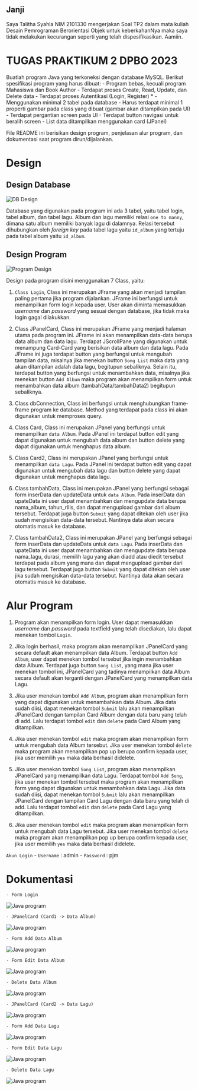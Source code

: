 ## Janji
Saya Talitha Syahla NIM 2101330 mengerjakan Soal TP2
dalam mata kuliah Desain Pemrograman Berorientasi Objek untuk keberkahanNya 
maka saya tidak melakukan kecurangan seperti yang telah dispesifikasikan. Aamiin.

# TUGAS PRAKTIKUM 2 DPBO 2023
Buatlah program Java yang terkoneksi dengan database MySQL. Berikut spesifikasi program yang harus dibuat:
    - Program bebas, kecuali program Mahasiswa dan Book Author
    - Terdapat proses Create, Read, Update, dan Delete data
    - Terdapat proses Autentikasi (Login, Register) *
    - Menggunakan minimal 2 tabel pada database
    - Harus terdapat minimal 1 properti gambar pada class yang dibuat (gambar akan ditampilkan pada UI)
    - Terdapat pergantian screen pada UI
    - Terdapat button navigasi untuk beralih screen
    - List data ditampilkan menggunakan card (JPanel)

File README ini berisikan design program, penjelasan alur program, dan dokumentasi saat program dirun/dijalankan.

# Design 

## Design Database

![DB Design](screenshot/db_design.png)

Database yang digunakan pada program ini ada 3 tabel, yaitu tabel login, tabel album, dan tabel lagu. Album dan lagu memiliki relasi `one to manny`, dimana satu album memiliki banyak lagu di dalamnya. Relasi tersebut dihubungkan oleh _foreign key_ pada tabel lagu yaitu `id_album` yang tertuju pada tabel album yaitu `id_album`.  

## Design Program

![Program Design](screenshot/uml_tp2.png)

Design pada program disini menggunakan 7 Class, yaitu:

1) `Class Login`, Class ini merupakan JFrame yang akan menjadi tampilan paling pertama jika program dijalankan. JFrame ini berfungsi untuk menampilkan form login kepada user. User akan diminta memasukkan _username_ dan _password_ yang sesuai dengan database, jika tidak maka login gagal dilakukkan.

2) Class JPanelCard, Class ini merupakan JFrame yang menjadi halaman utama pada program ini. JFrame ini akan menampilkan data-data berupa data album dan data lagu. Terdapat JScrollPane yang digunakan untuk menampung Card-Card yang berisikan data album dan data lagu. Pada JFrame ini juga terdapat button yang berfungsi untuk mengubah tampilan data, misalnya jika menekan button `Song List` maka data yang akan ditampilan adalah data lagu, begitupun sebaliknya. Selain itu, terdapat button yang berfungsi untuk menambahkan data, misalnya jika menekan button `Add Album` maka program akan menampilkan form untuk menambahkan data album (tambahData/tambahData2) begitupun sebaliknya.

3) Class dbConnection, Class ini berfungsi untuk menghubungkan frame-frame program ke database. Method yang terdapat pada class ini akan digunakan untuk memproses query.

4) Class Card, Class ini merupakan JPanel yang berfungsi untuk menampilkan `data Album`. Pada JPanel ini terdapat button edit yang dapat digunakan untuk mengubah data album dan button delete yang dapat digunakan untuk menghapus data album.

5) Class Card2, Class ini merupakan JPanel yang berfungsi untuk menampilkan `data Lagu`. Pada JPanel ini terdapat button edit yang dapat digunakan untuk mengubah data lagu dan button delete yang dapat digunakan untuk menghapus data lagu.

6) Class tambahData, Class ini merupakan JPanel yang berfungsi sebagai form inserData dan updateData untuk `data Album`. Pada inserData dan upateData ini user dapat menambahkan dan mengupdate data berupa nama_album, tahun_rilis, dan dapat mengupload gambar dari album tersebut. Terdapat juga button `Submit` yang dapat ditekan oleh user jika sudah mengisikan data-data tersebut. Nantinya data akan secara otomatis masuk ke database.

7) Class tambahData2, Class ini merupakan JPanel yang berfungsi sebagai form inserData dan updateData untuk `data Lagu`. Pada inserData dan upateData ini user dapat menambahkan dan mengupdate data berupa nama_lagu, durasi, memilih lagu yang akan diadd atau diedit tersebut terdapat pada album yang mana dan dapat mengupload gambar dari lagu tersebut. Terdapat juga button `Submit` yang dapat ditekan oleh user jika sudah mengisikan data-data tersebut. Nantinya data akan secara otomatis masuk ke database.

# Alur Program
1. Program akan menampilkan form login. User dapat memasukkan _username_ dan _password_ pada textfield yang telah disediakan, lalu dapat menekan tombol `Login`.

2. Jika login berhasil, maka program akan menampilkan JPanelCard yang secara default akan menampilkan data Album. Terdapat button `Add Album`, user dapat menekan tombol tersebut jika ingin menambahkan data Album. Terdapat juga button `Song List`, yang mana jika user menekan tombol ini, JPanelCard yang tadinya menampilkan data Album secara default akan terganti dengan JPanelCard yang menampilkan data Lagu. 

3. Jika user menekan tombol `Add Album`, program akan menampilkan form yang dapat digunakan untuk menambahkan data Album. Jika data sudah diisi, dapat menekan tombol `Submit` lalu akan menampilkan JPanelCard dengan tampilan Card Album dengan data baru yang telah di add. Lalu terdapat tombol `edit` dan `delete` pada Card Album yang ditampilkan. 

4. Jika user menekan tombol `edit` maka program akan menampilkan form untuk mengubah data Album tersebut. Jika user menekan tombol `delete` maka program akan menampilkan pop up berupa confirm kepada user, jika user memilih `yes` maka data berhasil didelete.

5. Jika user menekan tombol `Song List`, program akan menampilkan JPanelCard yang menampilkan data Lagu. Terdapat tombol `Add Song`, jika user menekan tombol tersebut maka program akan menampilkan form yang dapat digunakan untuk menambahkan data Lagu.
Jika data sudah diisi, dapat menekan tombol `Submit` lalu akan menampilkan JPanelCard dengan tampilan Card Lagu dengan data baru yang telah di add. Lalu terdapat tombol `edit` dan `delete` pada Card Lagu yang ditampilkan. 

6. Jika user menekan tombol `edit` maka program akan menampilkan form untuk mengubah data Lagu tersebut. Jika user menekan tombol `delete` maka program akan menampilkan pop up berupa confirm kepada user, jika user memilih `yes` maka data berhasil didelete.

`Akun Login`
    - `Username` : admin
    - `Password` : pjm

# Dokumentasi

    - Form Login
![Java program](screenshot/result/login.png)

    - JPanelCard (Card1 -> Data Album)
![Java program](screenshot/result/JPanelCard.png)

    - Form Add Data Album
![Java program](screenshot/result/addAlbum.png)

    - Form Edit Data Album
![Java program](screenshot/result/editAlbum.png)

    - Delete Data Album
![Java program](screenshot/result/delAlbum.png)

    - JPanelCard (Card2 -> Data Lagu)
![Java program](screenshot/result/card2.png)

    - Form Add Data Lagu
![Java program](screenshot/result/addLagu.png)

    - Form Edit Data Lagu
![Java program](screenshot/result/editLagu.png)

    - Delete Data Lagu
![Java program](screenshot/result/delLagu.png)